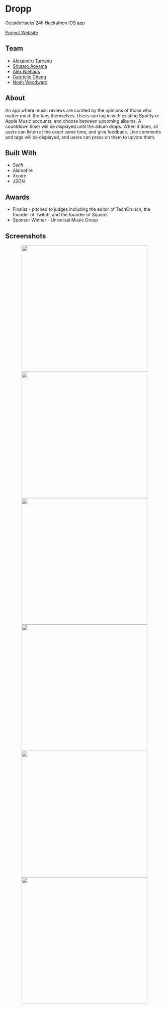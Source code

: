 # Dropp
OutsideHacks 24h Hackathon iOS app 

[Project Website](https://dropp.carrd.co)

## Team

- [Alexandru Turcanu](https://github.com/Pondorasti)
- [Shutaro Aoyama](https://github.com/Shu-pro)
- [Alex Niehaus](https://github.com/alex00x0?tab=repositories)
- [Gabrielle Chang](https://github.com/gabbiechang)
- [Noah Woodward](https://github.com/woodward4422)

## About

An app where music reviews are curated by the opinions of those who matter most: the fans themselves. 
Users can log in with existing Spotify or Apple Music accounts, and choose between upcoming albums. 
A countdown timer will be displayed until the album drops. When it does, all users can listen at the exact same time, 
and give feedback. Live comments and tags will be displayed, and users can press on them to upvote them.

## Built With

- Swift
- Alamofire
- Xcode
- JSON

## Awards

- Finalist - pitched to judges including the editor of TechCrunch, the founder of Twitch, and the founder of Square.
- Sponsor Winner - Universal Music Group

## Screenshots

<p align="center">
    <img src="https://github.com/Pondorasti/MakeMusic/blob/master/Screenshots/IMG_2590.PNG" width="400">
    <img src="https://github.com/Pondorasti/MakeMusic/blob/master/Screenshots/IMG_2591.PNG" width="400">
    <img src="https://github.com/Pondorasti/MakeMusic/blob/master/Screenshots/IMG_2593.PNG" width="400">
    <img src="https://github.com/Pondorasti/MakeMusic/blob/master/Screenshots/IMG_2594.PNG" width="400">
    <img src="https://github.com/Pondorasti/MakeMusic/blob/master/Screenshots/IMG_2595.PNG" width="400">
    <img src="https://github.com/Pondorasti/MakeMusic/blob/master/Screenshots/IMG_2596.PNG" width="400">
</p>
